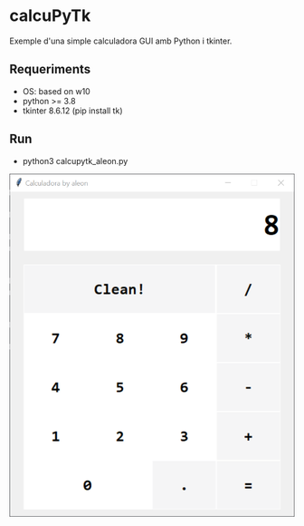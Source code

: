 # calcuPyTk

Exemple d'una simple calculadora GUI amb Python i tkinter.


## Requeriments

- OS: based on w10
- python >= 3.8
- tkinter 8.6.12 (pip install tk)

## Run

- python3 calcupytk_aleon.py

![Screenshot](img/1.png)
